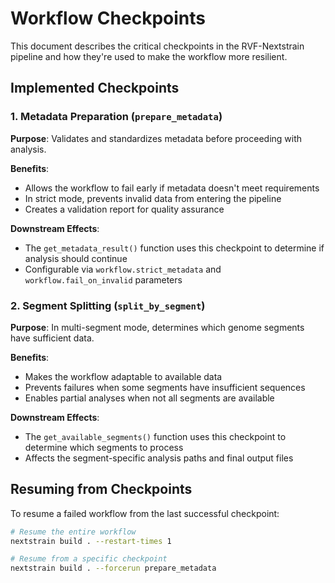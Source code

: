# Workflow Checkpoints

This document describes the critical checkpoints in the RVF-Nextstrain pipeline and how they're used to make the workflow more resilient.

## Implemented Checkpoints

### 1. Metadata Preparation (`prepare_metadata`)

**Purpose**: Validates and standardizes metadata before proceeding with analysis.

**Benefits**:

- Allows the workflow to fail early if metadata doesn't meet requirements
- In strict mode, prevents invalid data from entering the pipeline
- Creates a validation report for quality assurance

**Downstream Effects**:

- The `get_metadata_result()` function uses this checkpoint to determine if analysis should continue
- Configurable via `workflow.strict_metadata` and `workflow.fail_on_invalid` parameters

### 2. Segment Splitting (`split_by_segment`)

**Purpose**: In multi-segment mode, determines which genome segments have sufficient data.

**Benefits**:

- Makes the workflow adaptable to available data
- Prevents failures when some segments have insufficient sequences
- Enables partial analyses when not all segments are available

**Downstream Effects**:

- The `get_available_segments()` function uses this checkpoint to determine which segments to process
- Affects the segment-specific analysis paths and final output files

## Resuming from Checkpoints

To resume a failed workflow from the last successful checkpoint:

```bash
# Resume the entire workflow
nextstrain build . --restart-times 1

# Resume from a specific checkpoint
nextstrain build . --forcerun prepare_metadata
```
